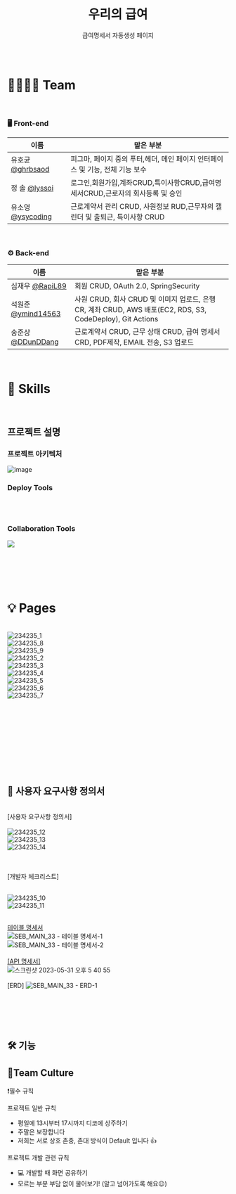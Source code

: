 <div align="center">

# 우리의 급여
급여명세서 자동생성 페이지

</div>
<br><br>

# 👨‍👩‍👦‍👦 Team

<br>

### 🖥 Front-end
|이름|맡은 부분|
|---|---|
|유호균 [@ghrbsaod](https://github.com/ghrbsaod)|피그마, 페이지 중의 푸터,헤더, 메인 페이지 인터페이스 및 기능, 전체 기능 보수 |
|정 솔 [@lyssoi](https://github.com/lyssoi)|로그인,회원가입,계좌CRUD,특이사항CRUD,급여명세서CRUD,근로자의 회사등록 및 승인|
|유소영 [@ysycoding](https://github.com/ysycoding)|근로계약서 관리 CRUD, 사원정보 RUD,근무자의 캘린더 및 출퇴근, 특이사항 CRUD |        
  
<br>

### ⚙️ Back-end
|이름|맡은 부분|
|---|---|
|심재우 [@RapiL89](https://github.com/RapiL89)|회원 CRUD, OAuth 2.0, SpringSecurity|
|석원준 [@ymind14563](https://github.com/ymind14563)|사원 CRUD, 회사 CRUD 및 이미지 업로드, 은행 CR, 계좌 CRUD, AWS 배포(EC2, RDS, S3, CodeDeploy), Git Actions|
|송준상 [@DDunDDang](https://github.com/DDunDDang)|근로계약서 CRUD, 근무 상태 CRUD, 급여 명세서 CRD, PDF제작, EMAIL 전송, S3 업로드|

<br>  
   
# 🔎 Skills

<br />

## 프로젝트 설명
### 프로젝트 아키텍처
![image](https://github.com/codestates-seb/seb43_main_033/assets/120348865/1f85e57c-2715-417f-af67-49d056ac8716)

### Deploy Tools

  <br><br>
### Collaboration Tools

<p>
  <img src="https://user-images.githubusercontent.com/61264510/194802015-8823f450-9df6-48dd-9474-dec2c331cfe5.svg">
</p>

<br /><br /><br /><br />

  
# 💡 Pages

<br />![234235_1](https://github.com/codestates-seb/seb43_main_033/assets/74657430/63232a40-24bf-43e5-9f8e-3b1268135682)
<br />![234235_8](https://github.com/codestates-seb/seb43_main_033/assets/74657430/e901ca30-5920-4dc3-8520-1dc1e7cf396e)
<br />![234235_9](https://github.com/codestates-seb/seb43_main_033/assets/74657430/557323f1-db48-46b2-8b34-305392ba8e48)
<br />![234235_2](https://github.com/codestates-seb/seb43_main_033/assets/74657430/bb8591d6-3ce6-4dad-914d-2e6809de585d)
<br />![234235_3](https://github.com/codestates-seb/seb43_main_033/assets/74657430/cec3acf9-f9cb-4680-bb89-6c03dc331a60)
<br />![234235_4](https://github.com/codestates-seb/seb43_main_033/assets/74657430/f6b34885-3b23-4721-b3d1-76962e235879)
<br />![234235_5](https://github.com/codestates-seb/seb43_main_033/assets/74657430/fb117af6-a0fd-402d-8f80-66888e72af59)
<br />![234235_6](https://github.com/codestates-seb/seb43_main_033/assets/74657430/e81bb797-b101-4037-bfeb-afb936924007)
<br />![234235_7](https://github.com/codestates-seb/seb43_main_033/assets/74657430/1d24c615-0a59-4366-be17-54934c381652)
    

<div align="center">
  
  
  <br /><br /><br /><br />


  
<br >
<div align="start">

<br>
  <br>
    <br>


## :notebook: 사용자 요구사항 정의서
<br />[사용자 요구사항 정의서]
<br>
<br />![234235_12](https://github.com/codestates-seb/seb43_main_033/assets/74657430/f890c110-f921-4326-a0c8-4705b6541cb3)
<br />![234235_13](https://github.com/codestates-seb/seb43_main_033/assets/74657430/a28d0c10-e918-4268-8f0b-8efa3dece016)
<br />![234235_14](https://github.com/codestates-seb/seb43_main_033/assets/74657430/ea623518-6373-437b-85e4-96124597871b)

<br>
<br />[개발자 체크리스트]
  
<br />![234235_10](https://github.com/codestates-seb/seb43_main_033/assets/74657430/cbe9b401-9844-46b1-9f1c-5d66f2a72e8c)
<br />![234235_11](https://github.com/codestates-seb/seb43_main_033/assets/74657430/605ecbaf-edfb-4b52-bda5-25bf0022f391)

<br />[테이블 명세서](https://drive.google.com/file/d/1YY5cIBqij1XBdhOTJc_Pm_puu4e_yrMx/view?usp=drive_link)
<br />![SEB_MAIN_33 - 테이블 명세서-1](https://github.com/codestates-seb/seb43_main_033/assets/120554681/0ce55fbc-9876-4e22-aec4-19929e2e6212)
<br />![SEB_MAIN_33 - 테이블 명세서-2](https://github.com/codestates-seb/seb43_main_033/assets/120554681/a53fe744-c113-44b4-94ab-d073fe239fdf)
<br><br>
[[API 명세서]](https://rapil89.github.io/RapiL89.gitbhub.io/)
<br>
![스크린샷 2023-05-31 오후 5 40 55](https://github.com/codestates-seb/seb43_main_033/assets/120554681/8b299670-7a93-46b7-a571-97dc5b592cb9)
<br><br>
[ERD]
![SEB_MAIN_33 - ERD-1](https://github.com/codestates-seb/seb43_main_033/assets/120554681/3e8557c7-9cae-4c75-9d71-2ed4a43731ec)

<br>
  <br>
    <br>
      <br>
      
## 🛠 기능

  
  
## 🍵Team Culture
❗필수 규칙

프로젝트 일반 규칙
- 평일에 13시부터 17시까지 디코에 상주하기
- 주말은 보장합니다
- 저희는 서로 상호 존중, 존대 방식이 Default 입니다 👍


프로젝트 개발 관련 규칙
- 💻 개발할 때 화면 공유하기
- 모르는 부분 부담 없이 물어보기! (알고 넘어가도록 해요😉) 
